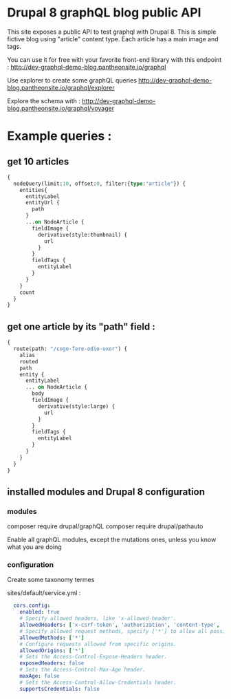 # Drupal 8 graphQL blog public API

This site exposes a public API to test graphql with Drupal 8. This is simple fictive blog using "article" content type. Each article has a main image and tags. 

You can use it for free with your favorite front-end library with this endpoint :
http://dev-graphql-demo-blog.pantheonsite.io/graphql

Use explorer to create some graphQL queries
http://dev-graphql-demo-blog.pantheonsite.io/graphql/explorer

Explore the schema with : 
http://dev-graphql-demo-blog.pantheonsite.io/graphql/voyager

# Example queries :

## get 10 articles

```graphql
{
  nodeQuery(limit:10, offset:0, filter:{type:"article"}) {
    entities{
      entityLabel
      entityUrl {
        path
      }
      ...on NodeArticle {
        fieldImage {
          derivative(style:thumbnail) {
            url
          }
        }
        fieldTags {
          entityLabel
        }
      }
    }
    count
  }
}
```

## get one article by its "path" field :

```graphql
{
  route(path: "/cogo-fere-odio-uxor") {
    alias
    routed
    path
    entity {
      entityLabel
      ... on NodeArticle {
        body
        fieldImage {
          derivative(style:large) {
            url
          }
        }
        fieldTags {
          entityLabel
        }
      }
    }
  }
}
```

## installed modules and Drupal 8 configuration

### modules
composer require drupal/graphQL
composer require drupal/pathauto

Enable all graphQL modules, except the mutations ones, unless you know what you are doing

### configuration

Create some taxonomy termes

sites/default/service.yml :

```yml
  cors.config:
    enabled: true
    # Specify allowed headers, like 'x-allowed-header'.
    allowedHeaders: ['x-csrf-token', 'authorization', 'content-type', 'accept', 'origin', 'x-requested-with']
    # Specify allowed request methods, specify ['*'] to allow all possible ones.
    allowedMethods: ['*']
    # Configure requests allowed from specific origins.
    allowedOrigins: ['*']
    # Sets the Access-Control-Expose-Headers header.
    exposedHeaders: false
    # Sets the Access-Control-Max-Age header.
    maxAge: false
    # Sets the Access-Control-Allow-Credentials header.
    supportsCredentials: false
```
